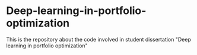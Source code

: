# Deep-learning-in-portfolio-optimization
This is the repository about the code involved in student dissertation "Deep learning in portfolio optimization"
